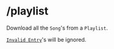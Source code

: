 # /playlist
Download all the `Song`'s from a `Playlist`.

[`Invalid Entry`](/common-objects/playlist.md)'s will be ignored.
